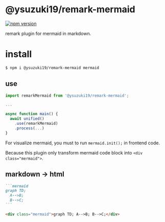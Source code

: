 # @ysuzuki19/remark-mermaid

[![npm version](https://badge.fury.io/js/@ysuzuki19%2Fremark-mermaid.svg)](https://badge.fury.io/js/@ysuzuki19%2Fremark-mermaid)

remark plugin for mermaid in markdown.

# install

```bash
$ npm i @ysuzuki19/remark-mermaid mermaid
```

## use

```typescript
import remarkMermaid from '@ysuzuki19/remark-mermaid';

...

async function main() {
  await unified()
    .use(remarkMermaid)
    .process(...)
}
```

For visualize mermaid, you must to run `mermaid.init();` in frontend code.

Because this plugin only transform mermaid code block into `<div class="mermaid">`.

## markdown -> html

````markdown
```mermaid
graph TD;
  A-->B;
  B-->C;
```
````

```html
<div class="mermaid">graph TD; A-->B; B-->C;</div>
```
